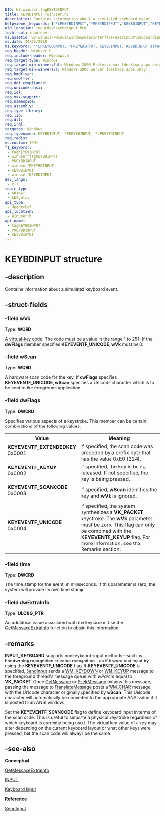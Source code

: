 ```yaml
---
UID: NS:winuser.tagKEYBDINPUT
title: KEYBDINPUT (winuser.h)
description: Contains information about a simulated keyboard event.
helpviewer_keywords: ["*LPKEYBDINPUT","*PKEYBDINPUT","KEYBDINPUT","KEYBDINPUT structure [Keyboard and Mouse Input]","KEYEVENTF_EXTENDEDKEY","KEYEVENTF_KEYUP","KEYEVENTF_SCANCODE","KEYEVENTF_UNICODE","PKEYBDINPUT","PKEYBDINPUT structure pointer [Keyboard and Mouse Input]","_win32_KEYBDINPUT_str","_win32_keybdinput_str_cpp","inputdev.keybdinput","winui._win32_keybdinput_str","winuser/KEYBDINPUT","winuser/PKEYBDINPUT"]
old-location: inputdev\keybdinput.htm
tech.root: inputdev
ms.assetid: VS|winui|~\winui\windowsuserinterface\userinput\keyboardinput\keyboardinputreference\keyboardinputstructures\keybdinput.htm
ms.date: 12/05/2018
ms.keywords: '*LPKEYBDINPUT, *PKEYBDINPUT, KEYBDINPUT, KEYBDINPUT structure [Keyboard and Mouse Input], KEYEVENTF_EXTENDEDKEY, KEYEVENTF_KEYUP, KEYEVENTF_SCANCODE, KEYEVENTF_UNICODE, PKEYBDINPUT, PKEYBDINPUT structure pointer [Keyboard and Mouse Input], _win32_KEYBDINPUT_str, _win32_keybdinput_str_cpp, inputdev.keybdinput, winui._win32_keybdinput_str, winuser/KEYBDINPUT, winuser/PKEYBDINPUT'
req.header: winuser.h
req.include-header: Windows.h
req.target-type: Windows
req.target-min-winverclnt: Windows 2000 Professional [desktop apps only]
req.target-min-winversvr: Windows 2000 Server [desktop apps only]
req.kmdf-ver: 
req.umdf-ver: 
req.ddi-compliance: 
req.unicode-ansi: 
req.idl: 
req.max-support: 
req.namespace: 
req.assembly: 
req.type-library: 
req.lib: 
req.dll: 
req.irql: 
targetos: Windows
req.typenames: KEYBDINPUT, *PKEYBDINPUT, *LPKEYBDINPUT
req.redist: 
ms.custom: 19H1
f1_keywords:
 - tagKEYBDINPUT
 - winuser/tagKEYBDINPUT
 - PKEYBDINPUT
 - winuser/PKEYBDINPUT
 - KEYBDINPUT
 - winuser/KEYBDINPUT
dev_langs:
 - c++
topic_type:
 - APIRef
 - kbSyntax
api_type:
 - HeaderDef
api_location:
 - Winuser.h
api_name:
 - tagKEYBDINPUT
 - PKEYBDINPUT
 - KEYBDINPUT
---
```


# KEYBDINPUT structure


## -description

Contains information about a simulated keyboard event.

## -struct-fields

### -field wVk

Type: <b>WORD</b>

A <a href="/windows/desktop/inputdev/virtual-key-codes">virtual-key code</a>. The code must be a value in the range 1 to 254. If the <b>dwFlags</b> member specifies <b>KEYEVENTF_UNICODE</b>, <b>wVk</b> must be 0.

### -field wScan

Type: <b>WORD</b>

A hardware scan code for the key. If <b>dwFlags</b> specifies <b>KEYEVENTF_UNICODE</b>, <b>wScan</b> specifies a Unicode character which is to be sent to the foreground application.

### -field dwFlags

Type: <b>DWORD</b>

Specifies various aspects of a keystroke. This member can be certain combinations of the following values. 

<table>
<tr>
<th>Value</th>
<th>Meaning</th>
</tr>
<tr>
<td width="40%"><a id="KEYEVENTF_EXTENDEDKEY"></a><a id="keyeventf_extendedkey"></a><dl>
<dt><b>KEYEVENTF_EXTENDEDKEY</b></dt>
<dt>0x0001</dt>
</dl>
</td>
<td width="60%">
If specified, the scan code was preceded by a prefix byte that has the value 0xE0 (224).

</td>
</tr>
<tr>
<td width="40%"><a id="KEYEVENTF_KEYUP"></a><a id="keyeventf_keyup"></a><dl>
<dt><b>KEYEVENTF_KEYUP</b></dt>
<dt>0x0002</dt>
</dl>
</td>
<td width="60%">
If specified, the key is being released. If not specified, the key is being pressed.

</td>
</tr>
<tr>
<td width="40%"><a id="KEYEVENTF_SCANCODE"></a><a id="keyeventf_scancode"></a><dl>
<dt><b>KEYEVENTF_SCANCODE</b></dt>
<dt>0x0008</dt>
</dl>
</td>
<td width="60%">
If specified, <b>wScan</b> identifies the key and <b>wVk</b> is ignored. 

</td>
</tr>
<tr>
<td width="40%"><a id="KEYEVENTF_UNICODE"></a><a id="keyeventf_unicode"></a><dl>
<dt><b>KEYEVENTF_UNICODE</b></dt>
<dt>0x0004</dt>
</dl>
</td>
<td width="60%">
 If specified, the system synthesizes a <b>VK_PACKET</b> keystroke. The <b>wVk</b> parameter must be zero. This flag can only be combined with the <b>KEYEVENTF_KEYUP</b> flag. For more information, see the Remarks section. 

</td>
</tr>
</table>

### -field time

Type: <b>DWORD</b>

The time stamp for the event, in milliseconds. If this parameter is zero, the system will provide its own time stamp.

### -field dwExtraInfo

Type: <b>ULONG_PTR</b>

An additional value associated with the keystroke. Use the <a href="/windows/desktop/api/winuser/nf-winuser-getmessageextrainfo">GetMessageExtraInfo</a> function to obtain this information.

## -remarks

<b> INPUT_KEYBOARD</b> supports nonkeyboard-input methods—such as handwriting recognition or voice recognition—as if it were text input by using the <b>KEYEVENTF_UNICODE</b> flag. If <b>KEYEVENTF_UNICODE</b> is specified, <a href="/windows/desktop/api/winuser/nf-winuser-sendinput">SendInput</a> sends a <a href="/windows/desktop/inputdev/wm-keydown">WM_KEYDOWN</a> or <a href="/windows/desktop/inputdev/wm-keyup">WM_KEYUP</a> message to the foreground thread's message queue with <i>wParam</i> equal to <b>VK_PACKET</b>. Once <a href="/windows/desktop/api/winuser/nf-winuser-getmessage">GetMessage</a> or <a href="/windows/desktop/api/winuser/nf-winuser-peekmessagea">PeekMessage</a> obtains this message, passing the message to 
<a href="/windows/desktop/api/winuser/nf-winuser-translatemessage">TranslateMessage</a> posts a <a href="/windows/desktop/inputdev/wm-char">WM_CHAR</a> message with the Unicode character originally specified by <b>wScan</b>. This Unicode character will automatically be converted to the appropriate ANSI value if it is posted to an ANSI window.

 Set the <b>KEYEVENTF_SCANCODE</b> flag to define keyboard input in terms of the scan code. This is useful to simulate a physical keystroke regardless of which keyboard is currently being used. The virtual key value of a key may alter depending on the current keyboard layout or what other keys were pressed, but the scan code will always be the same.

## -see-also

<b>Conceptual</b>



<a href="/windows/desktop/api/winuser/nf-winuser-getmessageextrainfo">GetMessageExtraInfo</a>



<a href="/windows/desktop/api/winuser/ns-winuser-input">INPUT</a>



<a href="/windows/desktop/inputdev/keyboard-input">Keyboard Input</a>



<b>Reference</b>



<a href="/windows/desktop/api/winuser/nf-winuser-sendinput">SendInput</a>

